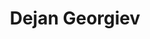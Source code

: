 ---
SICRIS: 15295
draft: false
fixName: dejan_georgiev
lab: Laboratorij za umetno inteligenco
labPos: Član laboratorija
location: null
mailInfo: dejan.georgiev@fri.uni-lj.si
officeHours: null
profName: dr. Dejan Georgiev
profTitle: Raziskovalec
telephoneInfo: null
title: Dejan Georgiev
---